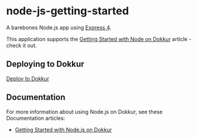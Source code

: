 # node-js-getting-started

A barebones Node.js app using [Express 4](http://expressjs.com/).

This application supports the [Getting Started with Node on Dokkur](https://dokkur.com/#!/documentation/getting_started/nodejs) article - check it out.

## Deploying to Dokkur

[Deploy to Dokkur](https://dokkur.com)

## Documentation

For more information about using Node.js on Dokkur, see these Documentation articles:

- [Getting Started with Node.js on Dokkur](https://dokkur.com/#!/documentation/getting_started/nodejs)
